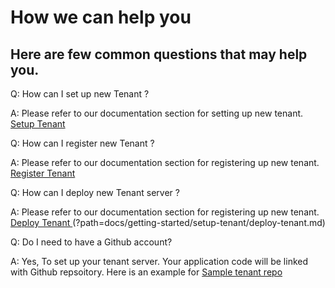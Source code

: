 # How we can help you

## Here are few common questions that may help you.

 Q: How can I set up new Tenant ?
    
A: Please refer to our documentation section for setting up new tenant. [Setup Tenant](?path=docs/getting-started/setup-tenant/setup-tenant.md)

Q: How can I register new Tenant ?

A: Please refer to our documentation section for registering up new tenant. [Register Tenant](?path=docs/getting-started/setup-tenant/register-tenant.md)

Q: How can I deploy new Tenant server ?

A: Please refer to our documentation section for registering up new tenant. [Deploy Tenant ](?path=docs/getting-started/setup-tenant/register-tenant.md)(?path=docs/getting-started/setup-tenant/deploy-tenant.md)

Q: Do I need to have a Github account?

A: Yes, To set up your tenant server. Your application code will be linked with Github repsoitory. Here is an example for [Sample tenant repo](https://github.com/fiserv/sample-tenant)